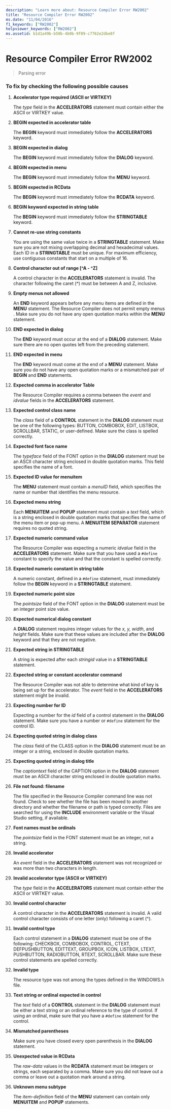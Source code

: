 ```yaml
---
description: "Learn more about: Resource Compiler Error RW2002"
title: "Resource Compiler Error RW2002"
ms.date: "11/04/2016"
f1_keywords: ["RW2002"]
helpviewer_keywords: ["RW2002"]
ms.assetid: b1d1a49b-b50b-4b0b-9f09-c7762e2dbe8f
---
```

# Resource Compiler Error RW2002

> Parsing error

### To fix by checking the following possible causes

1. **Accelerator type required (ASCII or VIRTKEY)**

   The *type* field in the **ACCELERATORS** statement must contain either the ASCII or VIRTKEY value.

1. **BEGIN expected in accelerator table**

   The **BEGIN** keyword must immediately follow the **ACCELERATORS** keyword.

1. **BEGIN expected in dialog**

   The **BEGIN** keyword must immediately follow the **DIALOG** keyword.

1. **BEGIN expected in menu**

   The **BEGIN** keyword must immediately follow the **MENU** keyword.

1. **BEGIN expected in RCData**

   The **BEGIN** keyword must immediately follow the **RCDATA** keyword.

1. **BEGIN keyword expected in string table**

   The **BEGIN** keyword must immediately follow the **STRINGTABLE** keyword.

1. **Cannot re-use string constants**

   You are using the same value twice in a **STRINGTABLE** statement. Make sure you are not mixing overlapping decimal and hexadecimal values. Each ID in a **STRINGTABLE** must be unique. For maximum efficiency, use contiguous constants that start on a multiple of 16.

1. **Control character out of range [^A - ^Z]**

   A control character in the **ACCELERATORS** statement is invalid. The character following the caret (**^**) must be between A and Z, inclusive.

1. **Empty menus not allowed**

   An **END** keyword appears before any menu items are defined in the **MENU** statement. The Resource Compiler does not permit empty menus . Make sure you do not have any open quotation marks within the **MENU** statement.

1. **END expected in dialog**

   The **END** keyword must occur at the end of a **DIALOG** statement. Make sure there are no open quotes left from the preceding statement.

1. **END expected in menu**

   The **END** keyword must come at the end of a **MENU** statement. Make sure you do not have any open quotation marks or a mismatched pair of **BEGIN** and **END** statements.

1. **Expected comma in accelerator Table**

   The Resource Compiler requires a comma between the *event* and *idvalue* fields in the **ACCELERATORS** statement.

1. **Expected control class name**

   The *class* field of a **CONTROL** statement in the **DIALOG** statement must be one of the following types: BUTTON, COMBOBOX, EDIT, LISTBOX, SCROLLBAR, STATIC, or user-defined. Make sure the class is spelled correctly.

1. **Expected font face name**

   The *typeface* field of the FONT option in the **DIALOG** statement must be an ASCII character string enclosed in double quotation marks. This field specifies the name of a font.

1. **Expected ID value for menuitem**

   The **MENU** statement must contain a *menuID* field, which specifies the name or number that identifies the menu resource.

1. **Expected menu string**

   Each **MENUITEM** and **POPUP** statement must contain a *text* field, which is a string enclosed in double quotation marks that specifies the name of the menu item or pop-up menu. A **MENUITEM SEPARATOR** statement requires no quoted string.

1. **Expected numeric command value**

   The Resource Compiler was expecting a numeric *idvalue* field in the **ACCELERATORS** statement. Make sure that you have used a `#define` constant to specify the value and that the constant is spelled correctly.

1. **Expected numeric constant in string table**

   A numeric constant, defined in a `#define` statement, must immediately follow the **BEGIN** keyword in a **STRINGTABLE** statement.

1. **Expected numeric point size**

   The *pointsize* field of the FONT option in the **DIALOG** statement must be an integer point size value.

1. **Expected numerical dialog constant**

   A **DIALOG** statement requires integer values for the *x, y, width*, and *height* fields. Make sure that these values are included after the **DIALOG** keyword and that they are not negative.

1. **Expected string in STRINGTABLE**

   A string is expected after each *stringid* value in a **STRINGTABLE** statement.

1. **Expected string or constant accelerator command**

   The Resource Compiler was not able to determine what kind of key is being set up for the accelerator. The *event* field in the **ACCELERATORS** statement might be invalid.

1. **Expecting number for ID**

   Expecting a number for the *id* field of a control statement in the **DIALOG** statement. Make sure you have a number or `#define` statement for the control ID.

1. **Expecting quoted string in dialog class**

   The *class* field of the CLASS option in the **DIALOG** statement must be an integer or a string, enclosed in double quotation marks.

1. **Expecting quoted string in dialog title**

   The *captiontext* field of the CAPTION option in the **DIALOG** statement must be an ASCII character string enclosed in double quotation marks.

1. **File not found: filename**

   The file specified in the Resource Compiler command line was not found. Check to see whether the file has been moved to another directory and whether the filename or path is typed correctly. Files are searched for using the **INCLUDE** environment variable or the Visual Studio setting, if available.

1. **Font names must be ordinals**

   The *pointsize* field in the FONT statement must be an integer, not a string.

1. **Invalid accelerator**

   An *event* field in the **ACCELERATORS** statement was not recognized or was more than two characters in length.

1. **Invalid accelerator type (ASCII or VIRTKEY)**

   The *type* field in the **ACCELERATORS** statement must contain either the ASCII or VIRTKEY value.

1. **Invalid control character**

   A control character in the **ACCELERATORS** statement is invalid. A valid control character consists of one letter (only) following a caret (^).

1. **Invalid control type**

   Each control statement in a **DIALOG** statement must be one of the following: CHECKBOX, COMBOBOX, CONTROL, CTEXT, DEFPUSHBUTTON, EDITTEXT, GROUPBOX, ICON, LISTBOX, LTEXT, PUSHBUTTON, RADIOBUTTON, RTEXT, SCROLLBAR. Make sure these control statements are spelled correctly.

1. **Invalid type**

   The resource type was not among the types defined in the WINDOWS.h file.

1. **Text string or ordinal expected in control**

   The *text* field of a **CONTROL** statement in the **DIALOG** statement must be either a text string or an ordinal reference to the type of control. If using an ordinal, make sure that you have a `#define` statement for the control.

1. **Mismatched parentheses**

   Make sure you have closed every open parenthesis in the **DIALOG** statement.

1. **Unexpected value in RCData**

   The *raw-data* values in the **RCDATA** statement must be integers or strings, each separated by a comma. Make sure you did not leave out a comma or leave out a quotation mark around a string.

1. **Unknown menu subtype**

   The *item-definition* field of the **MENU** statement can contain only **MENUITEM** and **POPUP** statements.
